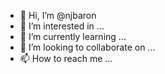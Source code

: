 - 👋 Hi, I’m @njbaron
- 👀 I’m interested in ...
- 🌱 I’m currently learning ...
- 💞️ I’m looking to collaborate on ...
- 📫 How to reach me ...

<!---
njbaron/njbaron is a ✨ special ✨ repository because its `README.md` (this file) appears on your GitHub profile.
You can click the Preview link to take a look at your changes.
--->

